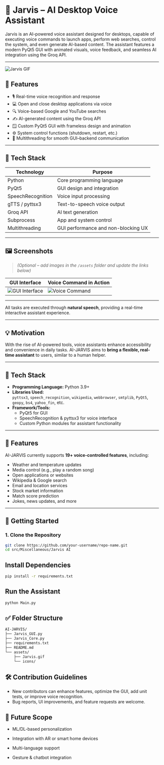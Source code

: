 # 🤖 Jarvis – AI Desktop Voice Assistant

Jarvis is an AI-powered voice assistant designed for desktops, capable of executing voice commands to launch apps, perform web searches, control the system, and even generate AI-based content. The assistant features a modern PyQt5 GUI with animated visuals, voice feedback, and seamless AI integration using the Groq API.

---

![Jarvis GIF](assets/Jarvis.gif)

## 🎯 Features

- 🎙️ Real-time voice recognition and response
- 💻 Open and close desktop applications via voice
- 🔍 Voice-based Google and YouTube searches
- ✍️ AI-generated content using the Groq API
- 🪟 Custom PyQt5 GUI with frameless design and animation
- ⚙️ System control functions (shutdown, restart, etc.)
- 🔄 Multithreading for smooth GUI–backend communication

---

## 🧠 Tech Stack

| Technology        | Purpose                             |
|-------------------|-------------------------------------|
| Python            | Core programming language           |
| PyQt5             | GUI design and integration          |
| SpeechRecognition | Voice input processing              |
| gTTS / pyttsx3    | Text-to-speech voice output         |
| Groq API          | AI text generation                  |
| Subprocess        | App and system control              |
| Multithreading    | GUI performance and non-blocking UX |

---
## 🖼️ Screenshots

> *(Optional – add images in the `/assets` folder and update the links below)*

| GUI Interface | Voice Command in Action |
|---------------|------------------------|
| ![GUI Interface](https://github.com/user-attachments/assets/291e54ca-35d3-46ac-a828-d1d192c8ebe1) | ![Voice Command](https://github.com/user-attachments/assets/de0ac056-0f05-4081-93ee-5b7a3a27ca12) |

---



All tasks are executed through **natural speech**, providing a real-time interactive assistant experience.

---

## 💡 Motivation
With the rise of AI-powered tools, voice assistants enhance accessibility and convenience in daily tasks. AI-JARVIS aims to **bring a flexible, real-time assistant** to users, similar to a human helper.

---

## 🧰 Tech Stack
- **Programming Language:** Python 3.9+  
- **Libraries Used:**  
  `pyttsx3`, `speech_recognition`, `wikipedia`, `webbrowser`, `smtplib`, `PyQt5`, `geopy`, `bs4`, `yahoo_fin`, etc.  
- **Framework/Tools:**  
  - PyQt5 for GUI  
  - SpeechRecognition & pyttsx3 for voice interface  
  - Custom Python modules for assistant functionality  

---

## 🧠 Features
AI-JARVIS currently supports **19+ voice-controlled features**, including:  

- Weather and temperature updates  
- Media control (e.g., play a random song)  
- Open applications or websites  
- Wikipedia & Google search  
- Email and location services  
- Stock market information  
- Match score prediction  
- Jokes, news updates, and more  

---

## 🏁 Getting Started
### 1. Clone the Repository
```bash
git clone https://github.com/your-username/repo-name.git
cd src/Miscellaneous/Jarvis AI
```
## Install Dependencies
```bash
pip install -r requirements.txt
```

 ## Run the Assistant
 ```bash
 python Main.py
```

## ✅ Folder Structure
```bash 
AI-JARVIS/
├── Jarvis_GUI.py
├── Jarvis_Core.py
├── requirements.txt
├── README.md
└── assets/
    ├── Jarvis.gif
    └── icons/
```





 ## 🛠 Contribution Guidelines
- New contributors can enhance features, optimize the GUI, add unit tests, or improve voice recognition.
- Bug reports, UI improvements, and feature requests are welcome.

## 🔮 Future Scope
- ML/DL-based personalization

- Integration with AR or smart home devices

- Multi-language support

- Gesture & chatbot integration









